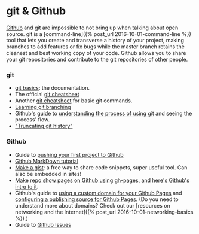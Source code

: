 # git & Github

[Github](https://github.com) and git are impossible to not bring up when talking about open source. git is a [command-line]({% post_url 2016-10-01-command-line %}) tool that lets you create and transverse a history of your project, making branches to add features or fix bugs while the master branch retains the cleanest and best working copy of your code. Github allows you to share your git repositories and contribute to the git repositories of other people.   

### git

* [git basics](https://git-scm.com/doc): the documentation.
* The official [git cheatsheet](https://education.github.com/git-cheat-sheet-education.pdf)
* Another [git cheatsheet](https://overapi.com/git) for basic git commands.
* [Learning git branching](https://learngitbranching.js.org/)
* Github's guide to [understanding the process of using git](https://guides.github.com/introduction/flow/) and seeing the process' flow.
* ["Truncating git history"](https://passingcuriosity.com/2017/truncating-git-history/)

### Github

* Guide to [pushing your first project to Github](https://gist.github.com/mindplace/b4b094157d7a3be6afd2c96370d39fad)
* [Github MarkDown tutorial](https://help.github.com/articles/basic-writing-and-formatting-syntax/)
* [Make a gist](https://gist.github.com/): a free way to share code snippets, super useful tool. Can also be embedded in sites!
* [Make repo show pages on Github using gh-pages](https://help.github.com/articles/creating-project-pages-manually/), and [here's Github's intro to it](https://pages.github.com/).
* Github's guide to [using a custom domain for your Github Pages](https://help.github.com/articles/using-a-custom-domain-with-github-pages/) and [configuring a publishing source for Github Pages](https://help.github.com/articles/configuring-a-publishing-source-for-github-pages/). (Do you need to understand more about domains? Check out our [resources on networking and the Internet]({% post_url 2016-10-01-networking-basics %}).)
* Guide to [Github Issues](https://guides.github.com/features/issues/)
